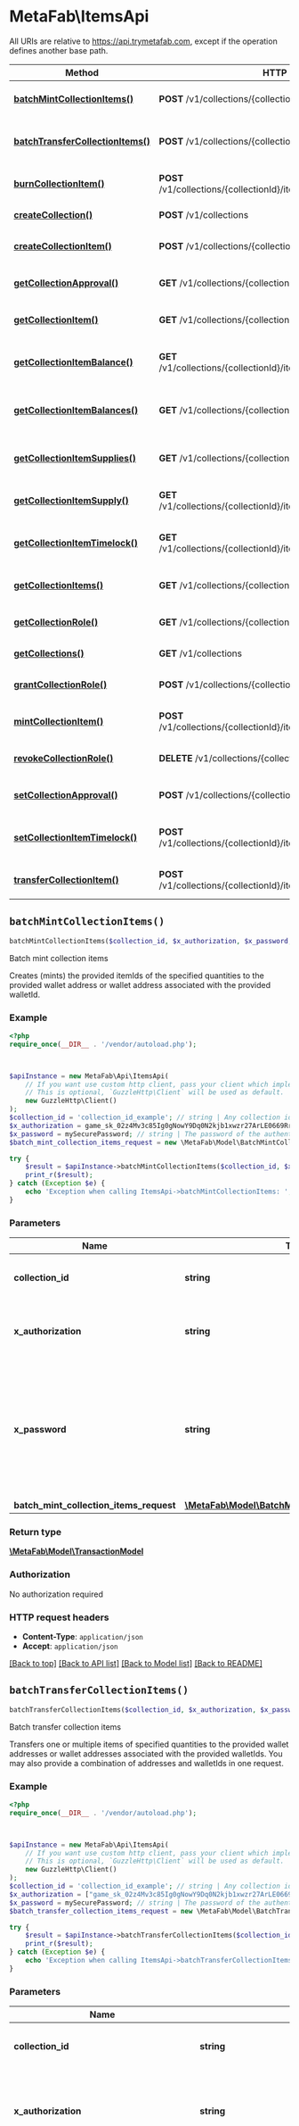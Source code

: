 # MetaFab\ItemsApi

All URIs are relative to https://api.trymetafab.com, except if the operation defines another base path.

| Method | HTTP request | Description |
| ------------- | ------------- | ------------- |
| [**batchMintCollectionItems()**](ItemsApi.md#batchMintCollectionItems) | **POST** /v1/collections/{collectionId}/batchMints | Batch mint collection items |
| [**batchTransferCollectionItems()**](ItemsApi.md#batchTransferCollectionItems) | **POST** /v1/collections/{collectionId}/batchTransfers | Batch transfer collection items |
| [**burnCollectionItem()**](ItemsApi.md#burnCollectionItem) | **POST** /v1/collections/{collectionId}/items/{collectionItemId}/burns | Burn collection item |
| [**createCollection()**](ItemsApi.md#createCollection) | **POST** /v1/collections | Create collection |
| [**createCollectionItem()**](ItemsApi.md#createCollectionItem) | **POST** /v1/collections/{collectionId}/items | Create collection item |
| [**getCollectionApproval()**](ItemsApi.md#getCollectionApproval) | **GET** /v1/collections/{collectionId}/approvals | Get collection approval |
| [**getCollectionItem()**](ItemsApi.md#getCollectionItem) | **GET** /v1/collections/{collectionId}/items/{collectionItemId} | Get collection item |
| [**getCollectionItemBalance()**](ItemsApi.md#getCollectionItemBalance) | **GET** /v1/collections/{collectionId}/items/{collectionItemId}/balances | Get collection item balance |
| [**getCollectionItemBalances()**](ItemsApi.md#getCollectionItemBalances) | **GET** /v1/collections/{collectionId}/balances | Get collection item balances |
| [**getCollectionItemSupplies()**](ItemsApi.md#getCollectionItemSupplies) | **GET** /v1/collections/{collectionId}/supplies | Get collection item supplies |
| [**getCollectionItemSupply()**](ItemsApi.md#getCollectionItemSupply) | **GET** /v1/collections/{collectionId}/items/{collectionItemId}/supplies | Get collection item supply |
| [**getCollectionItemTimelock()**](ItemsApi.md#getCollectionItemTimelock) | **GET** /v1/collections/{collectionId}/items/{collectionItemId}/timelocks | Get collection item timelock |
| [**getCollectionItems()**](ItemsApi.md#getCollectionItems) | **GET** /v1/collections/{collectionId}/items | Get collection items |
| [**getCollectionRole()**](ItemsApi.md#getCollectionRole) | **GET** /v1/collections/{collectionId}/roles | Get collection role |
| [**getCollections()**](ItemsApi.md#getCollections) | **GET** /v1/collections | Get collections |
| [**grantCollectionRole()**](ItemsApi.md#grantCollectionRole) | **POST** /v1/collections/{collectionId}/roles | Grant collection role |
| [**mintCollectionItem()**](ItemsApi.md#mintCollectionItem) | **POST** /v1/collections/{collectionId}/items/{collectionItemId}/mints | Mint collection item |
| [**revokeCollectionRole()**](ItemsApi.md#revokeCollectionRole) | **DELETE** /v1/collections/{collectionId}/roles | Revoke collection role |
| [**setCollectionApproval()**](ItemsApi.md#setCollectionApproval) | **POST** /v1/collections/{collectionId}/approvals | Set collection approval |
| [**setCollectionItemTimelock()**](ItemsApi.md#setCollectionItemTimelock) | **POST** /v1/collections/{collectionId}/items/{collectionItemId}/timelocks | Set collection item timelock |
| [**transferCollectionItem()**](ItemsApi.md#transferCollectionItem) | **POST** /v1/collections/{collectionId}/items/{collectionItemId}/transfers | Transfer collection item |


## `batchMintCollectionItems()`

```php
batchMintCollectionItems($collection_id, $x_authorization, $x_password, $batch_mint_collection_items_request): \MetaFab\Model\TransactionModel
```

Batch mint collection items

Creates (mints) the provided itemIds of the specified quantities to the provided wallet address or wallet address associated with the provided walletId.

### Example

```php
<?php
require_once(__DIR__ . '/vendor/autoload.php');



$apiInstance = new MetaFab\Api\ItemsApi(
    // If you want use custom http client, pass your client which implements `GuzzleHttp\ClientInterface`.
    // This is optional, `GuzzleHttp\Client` will be used as default.
    new GuzzleHttp\Client()
);
$collection_id = 'collection_id_example'; // string | Any collection id within the MetaFab ecosystem.
$x_authorization = game_sk_02z4Mv3c85Ig0gNowY9Dq0N2kjb1xwzr27ArLE0669RrRI6dLf822iPO26K1p1FP; // string | The `secretKey` of the authenticating game.
$x_password = mySecurePassword; // string | The password of the authenticating game. Required to decrypt and perform blockchain transactions with the game primary wallet.
$batch_mint_collection_items_request = new \MetaFab\Model\BatchMintCollectionItemsRequest(); // \MetaFab\Model\BatchMintCollectionItemsRequest

try {
    $result = $apiInstance->batchMintCollectionItems($collection_id, $x_authorization, $x_password, $batch_mint_collection_items_request);
    print_r($result);
} catch (Exception $e) {
    echo 'Exception when calling ItemsApi->batchMintCollectionItems: ', $e->getMessage(), PHP_EOL;
}
```

### Parameters

| Name | Type | Description  | Notes |
| ------------- | ------------- | ------------- | ------------- |
| **collection_id** | **string**| Any collection id within the MetaFab ecosystem. | |
| **x_authorization** | **string**| The &#x60;secretKey&#x60; of the authenticating game. | |
| **x_password** | **string**| The password of the authenticating game. Required to decrypt and perform blockchain transactions with the game primary wallet. | |
| **batch_mint_collection_items_request** | [**\MetaFab\Model\BatchMintCollectionItemsRequest**](../Model/BatchMintCollectionItemsRequest.md)|  | |

### Return type

[**\MetaFab\Model\TransactionModel**](../Model/TransactionModel.md)

### Authorization

No authorization required

### HTTP request headers

- **Content-Type**: `application/json`
- **Accept**: `application/json`

[[Back to top]](#) [[Back to API list]](../../README.md#endpoints)
[[Back to Model list]](../../README.md#models)
[[Back to README]](../../README.md)

## `batchTransferCollectionItems()`

```php
batchTransferCollectionItems($collection_id, $x_authorization, $x_password, $batch_transfer_collection_items_request): \MetaFab\Model\TransactionModel
```

Batch transfer collection items

Transfers one or multiple items of specified quantities to the provided wallet addresses or wallet addresses associated with the provided walletIds. You may also provide a combination of addresses and walletIds in one request.

### Example

```php
<?php
require_once(__DIR__ . '/vendor/autoload.php');



$apiInstance = new MetaFab\Api\ItemsApi(
    // If you want use custom http client, pass your client which implements `GuzzleHttp\ClientInterface`.
    // This is optional, `GuzzleHttp\Client` will be used as default.
    new GuzzleHttp\Client()
);
$collection_id = 'collection_id_example'; // string | Any collection id within the MetaFab ecosystem.
$x_authorization = ["game_sk_02z4Mv3c85Ig0gNowY9Dq0N2kjb1xwzr27ArLE0669RrRI6dLf822iPO26K1p1FP","player_at_02z4Mv3c85Ig0gNowY9Dq0N2kjb1xwzr27ArLE0669RrRI6dLf822iPO26K1p1FP"]; // string | The `secretKey` of a specific game or the `accessToken` of a specific player.
$x_password = mySecurePassword; // string | The password of the authenticating game or player. Required to decrypt and perform blockchain transactions with the game or player primary wallet.
$batch_transfer_collection_items_request = new \MetaFab\Model\BatchTransferCollectionItemsRequest(); // \MetaFab\Model\BatchTransferCollectionItemsRequest

try {
    $result = $apiInstance->batchTransferCollectionItems($collection_id, $x_authorization, $x_password, $batch_transfer_collection_items_request);
    print_r($result);
} catch (Exception $e) {
    echo 'Exception when calling ItemsApi->batchTransferCollectionItems: ', $e->getMessage(), PHP_EOL;
}
```

### Parameters

| Name | Type | Description  | Notes |
| ------------- | ------------- | ------------- | ------------- |
| **collection_id** | **string**| Any collection id within the MetaFab ecosystem. | |
| **x_authorization** | **string**| The &#x60;secretKey&#x60; of a specific game or the &#x60;accessToken&#x60; of a specific player. | |
| **x_password** | **string**| The password of the authenticating game or player. Required to decrypt and perform blockchain transactions with the game or player primary wallet. | |
| **batch_transfer_collection_items_request** | [**\MetaFab\Model\BatchTransferCollectionItemsRequest**](../Model/BatchTransferCollectionItemsRequest.md)|  | |

### Return type

[**\MetaFab\Model\TransactionModel**](../Model/TransactionModel.md)

### Authorization

No authorization required

### HTTP request headers

- **Content-Type**: `application/json`
- **Accept**: `application/json`

[[Back to top]](#) [[Back to API list]](../../README.md#endpoints)
[[Back to Model list]](../../README.md#models)
[[Back to README]](../../README.md)

## `burnCollectionItem()`

```php
burnCollectionItem($collection_id, $collection_item_id, $x_authorization, $x_password, $burn_collection_item_request): \MetaFab\Model\TransactionModel
```

Burn collection item

Removes (burns) the provided quantity of the collectionItemId from the authenticating game or players wallet. The quantity is permanently removed from the circulating supply of the item.

### Example

```php
<?php
require_once(__DIR__ . '/vendor/autoload.php');



$apiInstance = new MetaFab\Api\ItemsApi(
    // If you want use custom http client, pass your client which implements `GuzzleHttp\ClientInterface`.
    // This is optional, `GuzzleHttp\Client` will be used as default.
    new GuzzleHttp\Client()
);
$collection_id = 'collection_id_example'; // string | Any collection id within the MetaFab ecosystem.
$collection_item_id = 3.4; // float | Any item id for the collection. Zero, or a positive integer.
$x_authorization = ["game_sk_02z4Mv3c85Ig0gNowY9Dq0N2kjb1xwzr27ArLE0669RrRI6dLf822iPO26K1p1FP","player_at_02z4Mv3c85Ig0gNowY9Dq0N2kjb1xwzr27ArLE0669RrRI6dLf822iPO26K1p1FP"]; // string | The `secretKey` of a specific game or the `accessToken` of a specific player.
$x_password = mySecurePassword; // string | The password of the authenticating game or player. Required to decrypt and perform blockchain transactions with the game or player primary wallet.
$burn_collection_item_request = new \MetaFab\Model\BurnCollectionItemRequest(); // \MetaFab\Model\BurnCollectionItemRequest

try {
    $result = $apiInstance->burnCollectionItem($collection_id, $collection_item_id, $x_authorization, $x_password, $burn_collection_item_request);
    print_r($result);
} catch (Exception $e) {
    echo 'Exception when calling ItemsApi->burnCollectionItem: ', $e->getMessage(), PHP_EOL;
}
```

### Parameters

| Name | Type | Description  | Notes |
| ------------- | ------------- | ------------- | ------------- |
| **collection_id** | **string**| Any collection id within the MetaFab ecosystem. | |
| **collection_item_id** | **float**| Any item id for the collection. Zero, or a positive integer. | |
| **x_authorization** | **string**| The &#x60;secretKey&#x60; of a specific game or the &#x60;accessToken&#x60; of a specific player. | |
| **x_password** | **string**| The password of the authenticating game or player. Required to decrypt and perform blockchain transactions with the game or player primary wallet. | |
| **burn_collection_item_request** | [**\MetaFab\Model\BurnCollectionItemRequest**](../Model/BurnCollectionItemRequest.md)|  | |

### Return type

[**\MetaFab\Model\TransactionModel**](../Model/TransactionModel.md)

### Authorization

No authorization required

### HTTP request headers

- **Content-Type**: `application/json`
- **Accept**: `application/json`

[[Back to top]](#) [[Back to API list]](../../README.md#endpoints)
[[Back to Model list]](../../README.md#models)
[[Back to README]](../../README.md)

## `createCollection()`

```php
createCollection($x_authorization, $x_password, $create_collection_request): \MetaFab\Model\CreateCollection200Response
```

Create collection

Creates a new game item collection and deploys an extended functionality ERC1155 contract on behalf of the authenticating game's primary wallet. The deployed ERC1155 contract is preconfigured to fully support creating unique item types, item transfer timelocks, custom metadata per item, gasless transactions from player managed wallets, and much more.

### Example

```php
<?php
require_once(__DIR__ . '/vendor/autoload.php');



$apiInstance = new MetaFab\Api\ItemsApi(
    // If you want use custom http client, pass your client which implements `GuzzleHttp\ClientInterface`.
    // This is optional, `GuzzleHttp\Client` will be used as default.
    new GuzzleHttp\Client()
);
$x_authorization = game_sk_02z4Mv3c85Ig0gNowY9Dq0N2kjb1xwzr27ArLE0669RrRI6dLf822iPO26K1p1FP; // string | The `secretKey` of the authenticating game.
$x_password = mySecurePassword; // string | The password of the authenticating game. Required to decrypt and perform blockchain transactions with the game primary wallet.
$create_collection_request = new \MetaFab\Model\CreateCollectionRequest(); // \MetaFab\Model\CreateCollectionRequest

try {
    $result = $apiInstance->createCollection($x_authorization, $x_password, $create_collection_request);
    print_r($result);
} catch (Exception $e) {
    echo 'Exception when calling ItemsApi->createCollection: ', $e->getMessage(), PHP_EOL;
}
```

### Parameters

| Name | Type | Description  | Notes |
| ------------- | ------------- | ------------- | ------------- |
| **x_authorization** | **string**| The &#x60;secretKey&#x60; of the authenticating game. | |
| **x_password** | **string**| The password of the authenticating game. Required to decrypt and perform blockchain transactions with the game primary wallet. | |
| **create_collection_request** | [**\MetaFab\Model\CreateCollectionRequest**](../Model/CreateCollectionRequest.md)|  | |

### Return type

[**\MetaFab\Model\CreateCollection200Response**](../Model/CreateCollection200Response.md)

### Authorization

No authorization required

### HTTP request headers

- **Content-Type**: `application/json`
- **Accept**: `application/json`

[[Back to top]](#) [[Back to API list]](../../README.md#endpoints)
[[Back to Model list]](../../README.md#models)
[[Back to README]](../../README.md)

## `createCollectionItem()`

```php
createCollectionItem($collection_id, $x_authorization, $x_password, $create_collection_item_request): \MetaFab\Model\TransactionModel
```

Create collection item

Creates a new item type. Item type creation associates all of the relevant item data to a specific itemId. Such as item name, image, description, attributes, any arbitrary data such as 2D or 3D model resolver URLs, and more. It is recommended, but not required, that you create a new item type through this endpoint before minting any quantity of the related itemId.  Any itemId provided will have its existing item type overriden if it already exists.  Item type data is uploaded to, and resolved through IPFS for decentralized persistence.

### Example

```php
<?php
require_once(__DIR__ . '/vendor/autoload.php');



$apiInstance = new MetaFab\Api\ItemsApi(
    // If you want use custom http client, pass your client which implements `GuzzleHttp\ClientInterface`.
    // This is optional, `GuzzleHttp\Client` will be used as default.
    new GuzzleHttp\Client()
);
$collection_id = 'collection_id_example'; // string | Any collection id within the MetaFab ecosystem.
$x_authorization = game_sk_02z4Mv3c85Ig0gNowY9Dq0N2kjb1xwzr27ArLE0669RrRI6dLf822iPO26K1p1FP; // string | The `secretKey` of the authenticating game.
$x_password = mySecurePassword; // string | The password of the authenticating game. Required to decrypt and perform blockchain transactions with the game primary wallet.
$create_collection_item_request = new \MetaFab\Model\CreateCollectionItemRequest(); // \MetaFab\Model\CreateCollectionItemRequest

try {
    $result = $apiInstance->createCollectionItem($collection_id, $x_authorization, $x_password, $create_collection_item_request);
    print_r($result);
} catch (Exception $e) {
    echo 'Exception when calling ItemsApi->createCollectionItem: ', $e->getMessage(), PHP_EOL;
}
```

### Parameters

| Name | Type | Description  | Notes |
| ------------- | ------------- | ------------- | ------------- |
| **collection_id** | **string**| Any collection id within the MetaFab ecosystem. | |
| **x_authorization** | **string**| The &#x60;secretKey&#x60; of the authenticating game. | |
| **x_password** | **string**| The password of the authenticating game. Required to decrypt and perform blockchain transactions with the game primary wallet. | |
| **create_collection_item_request** | [**\MetaFab\Model\CreateCollectionItemRequest**](../Model/CreateCollectionItemRequest.md)|  | |

### Return type

[**\MetaFab\Model\TransactionModel**](../Model/TransactionModel.md)

### Authorization

No authorization required

### HTTP request headers

- **Content-Type**: `application/json`
- **Accept**: `application/json`

[[Back to top]](#) [[Back to API list]](../../README.md#endpoints)
[[Back to Model list]](../../README.md#models)
[[Back to README]](../../README.md)

## `getCollectionApproval()`

```php
getCollectionApproval($collection_id, $operator_address, $address, $wallet_id): bool
```

Get collection approval

Returns a boolean (true/false) representing if the provided operatorAddress has approval to transfer and burn items from the current collection owned by the address or address associated with the provided walletId.

### Example

```php
<?php
require_once(__DIR__ . '/vendor/autoload.php');



$apiInstance = new MetaFab\Api\ItemsApi(
    // If you want use custom http client, pass your client which implements `GuzzleHttp\ClientInterface`.
    // This is optional, `GuzzleHttp\Client` will be used as default.
    new GuzzleHttp\Client()
);
$collection_id = 'collection_id_example'; // string | Any collection id within the MetaFab ecosystem.
$operator_address = 0x39cb70F972E0EE920088AeF97Dbe5c6251a9c25D; // string | A valid EVM based address. For example, `0x39cb70F972E0EE920088AeF97Dbe5c6251a9c25D`.
$address = 0x39cb70F972E0EE920088AeF97Dbe5c6251a9c25D; // string | A valid EVM based address. For example, `0x39cb70F972E0EE920088AeF97Dbe5c6251a9c25D`.
$wallet_id = 'wallet_id_example'; // string | Any wallet id within the MetaFab ecosystem.

try {
    $result = $apiInstance->getCollectionApproval($collection_id, $operator_address, $address, $wallet_id);
    print_r($result);
} catch (Exception $e) {
    echo 'Exception when calling ItemsApi->getCollectionApproval: ', $e->getMessage(), PHP_EOL;
}
```

### Parameters

| Name | Type | Description  | Notes |
| ------------- | ------------- | ------------- | ------------- |
| **collection_id** | **string**| Any collection id within the MetaFab ecosystem. | |
| **operator_address** | **string**| A valid EVM based address. For example, &#x60;0x39cb70F972E0EE920088AeF97Dbe5c6251a9c25D&#x60;. | |
| **address** | **string**| A valid EVM based address. For example, &#x60;0x39cb70F972E0EE920088AeF97Dbe5c6251a9c25D&#x60;. | [optional] |
| **wallet_id** | **string**| Any wallet id within the MetaFab ecosystem. | [optional] |

### Return type

**bool**

### Authorization

No authorization required

### HTTP request headers

- **Content-Type**: Not defined
- **Accept**: `application/json`

[[Back to top]](#) [[Back to API list]](../../README.md#endpoints)
[[Back to Model list]](../../README.md#models)
[[Back to README]](../../README.md)

## `getCollectionItem()`

```php
getCollectionItem($collection_id, $collection_item_id): object
```

Get collection item

Returns a metadata object for the provided collectionItemId.

### Example

```php
<?php
require_once(__DIR__ . '/vendor/autoload.php');



$apiInstance = new MetaFab\Api\ItemsApi(
    // If you want use custom http client, pass your client which implements `GuzzleHttp\ClientInterface`.
    // This is optional, `GuzzleHttp\Client` will be used as default.
    new GuzzleHttp\Client()
);
$collection_id = 'collection_id_example'; // string | Any collection id within the MetaFab ecosystem.
$collection_item_id = 3.4; // float | Any item id for the collection. Zero, or a positive integer.

try {
    $result = $apiInstance->getCollectionItem($collection_id, $collection_item_id);
    print_r($result);
} catch (Exception $e) {
    echo 'Exception when calling ItemsApi->getCollectionItem: ', $e->getMessage(), PHP_EOL;
}
```

### Parameters

| Name | Type | Description  | Notes |
| ------------- | ------------- | ------------- | ------------- |
| **collection_id** | **string**| Any collection id within the MetaFab ecosystem. | |
| **collection_item_id** | **float**| Any item id for the collection. Zero, or a positive integer. | |

### Return type

**object**

### Authorization

No authorization required

### HTTP request headers

- **Content-Type**: Not defined
- **Accept**: `application/json`

[[Back to top]](#) [[Back to API list]](../../README.md#endpoints)
[[Back to Model list]](../../README.md#models)
[[Back to README]](../../README.md)

## `getCollectionItemBalance()`

```php
getCollectionItemBalance($collection_id, $collection_item_id, $address, $wallet_id): float
```

Get collection item balance

Returns the current collection item balance of the provided collectionItemId for the provided wallet address or the wallet address associated with the provided walletId.

### Example

```php
<?php
require_once(__DIR__ . '/vendor/autoload.php');



$apiInstance = new MetaFab\Api\ItemsApi(
    // If you want use custom http client, pass your client which implements `GuzzleHttp\ClientInterface`.
    // This is optional, `GuzzleHttp\Client` will be used as default.
    new GuzzleHttp\Client()
);
$collection_id = 'collection_id_example'; // string | Any collection id within the MetaFab ecosystem.
$collection_item_id = 3.4; // float | Any item id for the collection. Zero, or a positive integer.
$address = 0x39cb70F972E0EE920088AeF97Dbe5c6251a9c25D; // string | A valid EVM based address. For example, `0x39cb70F972E0EE920088AeF97Dbe5c6251a9c25D`.
$wallet_id = 'wallet_id_example'; // string | Any wallet id within the MetaFab ecosystem.

try {
    $result = $apiInstance->getCollectionItemBalance($collection_id, $collection_item_id, $address, $wallet_id);
    print_r($result);
} catch (Exception $e) {
    echo 'Exception when calling ItemsApi->getCollectionItemBalance: ', $e->getMessage(), PHP_EOL;
}
```

### Parameters

| Name | Type | Description  | Notes |
| ------------- | ------------- | ------------- | ------------- |
| **collection_id** | **string**| Any collection id within the MetaFab ecosystem. | |
| **collection_item_id** | **float**| Any item id for the collection. Zero, or a positive integer. | |
| **address** | **string**| A valid EVM based address. For example, &#x60;0x39cb70F972E0EE920088AeF97Dbe5c6251a9c25D&#x60;. | [optional] |
| **wallet_id** | **string**| Any wallet id within the MetaFab ecosystem. | [optional] |

### Return type

**float**

### Authorization

No authorization required

### HTTP request headers

- **Content-Type**: Not defined
- **Accept**: `application/json`

[[Back to top]](#) [[Back to API list]](../../README.md#endpoints)
[[Back to Model list]](../../README.md#models)
[[Back to README]](../../README.md)

## `getCollectionItemBalances()`

```php
getCollectionItemBalances($collection_id, $address, $wallet_id): array<string,float>
```

Get collection item balances

Returns the current collection item balances of all collection items for the provided wallet address or the wallet address associated with the provided walletId.

### Example

```php
<?php
require_once(__DIR__ . '/vendor/autoload.php');



$apiInstance = new MetaFab\Api\ItemsApi(
    // If you want use custom http client, pass your client which implements `GuzzleHttp\ClientInterface`.
    // This is optional, `GuzzleHttp\Client` will be used as default.
    new GuzzleHttp\Client()
);
$collection_id = 'collection_id_example'; // string | Any collection id within the MetaFab ecosystem.
$address = 0x39cb70F972E0EE920088AeF97Dbe5c6251a9c25D; // string | A valid EVM based address. For example, `0x39cb70F972E0EE920088AeF97Dbe5c6251a9c25D`.
$wallet_id = 'wallet_id_example'; // string | Any wallet id within the MetaFab ecosystem.

try {
    $result = $apiInstance->getCollectionItemBalances($collection_id, $address, $wallet_id);
    print_r($result);
} catch (Exception $e) {
    echo 'Exception when calling ItemsApi->getCollectionItemBalances: ', $e->getMessage(), PHP_EOL;
}
```

### Parameters

| Name | Type | Description  | Notes |
| ------------- | ------------- | ------------- | ------------- |
| **collection_id** | **string**| Any collection id within the MetaFab ecosystem. | |
| **address** | **string**| A valid EVM based address. For example, &#x60;0x39cb70F972E0EE920088AeF97Dbe5c6251a9c25D&#x60;. | [optional] |
| **wallet_id** | **string**| Any wallet id within the MetaFab ecosystem. | [optional] |

### Return type

**array<string,float>**

### Authorization

No authorization required

### HTTP request headers

- **Content-Type**: Not defined
- **Accept**: `application/json`

[[Back to top]](#) [[Back to API list]](../../README.md#endpoints)
[[Back to Model list]](../../README.md#models)
[[Back to README]](../../README.md)

## `getCollectionItemSupplies()`

```php
getCollectionItemSupplies($collection_id): array<string,float>
```

Get collection item supplies

Returns the currency circulating supply of all collection items.

### Example

```php
<?php
require_once(__DIR__ . '/vendor/autoload.php');



$apiInstance = new MetaFab\Api\ItemsApi(
    // If you want use custom http client, pass your client which implements `GuzzleHttp\ClientInterface`.
    // This is optional, `GuzzleHttp\Client` will be used as default.
    new GuzzleHttp\Client()
);
$collection_id = 'collection_id_example'; // string | Any collection id within the MetaFab ecosystem.

try {
    $result = $apiInstance->getCollectionItemSupplies($collection_id);
    print_r($result);
} catch (Exception $e) {
    echo 'Exception when calling ItemsApi->getCollectionItemSupplies: ', $e->getMessage(), PHP_EOL;
}
```

### Parameters

| Name | Type | Description  | Notes |
| ------------- | ------------- | ------------- | ------------- |
| **collection_id** | **string**| Any collection id within the MetaFab ecosystem. | |

### Return type

**array<string,float>**

### Authorization

No authorization required

### HTTP request headers

- **Content-Type**: Not defined
- **Accept**: `application/json`

[[Back to top]](#) [[Back to API list]](../../README.md#endpoints)
[[Back to Model list]](../../README.md#models)
[[Back to README]](../../README.md)

## `getCollectionItemSupply()`

```php
getCollectionItemSupply($collection_id, $collection_item_id, $address, $wallet_id): float
```

Get collection item supply

Returns the current circulating supply of the provided collectionItemId.

### Example

```php
<?php
require_once(__DIR__ . '/vendor/autoload.php');



$apiInstance = new MetaFab\Api\ItemsApi(
    // If you want use custom http client, pass your client which implements `GuzzleHttp\ClientInterface`.
    // This is optional, `GuzzleHttp\Client` will be used as default.
    new GuzzleHttp\Client()
);
$collection_id = 'collection_id_example'; // string | Any collection id within the MetaFab ecosystem.
$collection_item_id = 3.4; // float | Any item id for the collection. Zero, or a positive integer.
$address = 0x39cb70F972E0EE920088AeF97Dbe5c6251a9c25D; // string | A valid EVM based address. For example, `0x39cb70F972E0EE920088AeF97Dbe5c6251a9c25D`.
$wallet_id = 'wallet_id_example'; // string | Any wallet id within the MetaFab ecosystem.

try {
    $result = $apiInstance->getCollectionItemSupply($collection_id, $collection_item_id, $address, $wallet_id);
    print_r($result);
} catch (Exception $e) {
    echo 'Exception when calling ItemsApi->getCollectionItemSupply: ', $e->getMessage(), PHP_EOL;
}
```

### Parameters

| Name | Type | Description  | Notes |
| ------------- | ------------- | ------------- | ------------- |
| **collection_id** | **string**| Any collection id within the MetaFab ecosystem. | |
| **collection_item_id** | **float**| Any item id for the collection. Zero, or a positive integer. | |
| **address** | **string**| A valid EVM based address. For example, &#x60;0x39cb70F972E0EE920088AeF97Dbe5c6251a9c25D&#x60;. | [optional] |
| **wallet_id** | **string**| Any wallet id within the MetaFab ecosystem. | [optional] |

### Return type

**float**

### Authorization

No authorization required

### HTTP request headers

- **Content-Type**: Not defined
- **Accept**: `application/json`

[[Back to top]](#) [[Back to API list]](../../README.md#endpoints)
[[Back to Model list]](../../README.md#models)
[[Back to README]](../../README.md)

## `getCollectionItemTimelock()`

```php
getCollectionItemTimelock($collection_id, $collection_item_id): float
```

Get collection item timelock

Returns a timestamp (in seconds) for when the provided collectionItemId's transfer timelock expires. A value of 0 means the provided collectionItemId does not have a timelock set. Timelocks prevent items of a specific collectionItemId from being transferred until the set timelock timestamp has been surpassed.

### Example

```php
<?php
require_once(__DIR__ . '/vendor/autoload.php');



$apiInstance = new MetaFab\Api\ItemsApi(
    // If you want use custom http client, pass your client which implements `GuzzleHttp\ClientInterface`.
    // This is optional, `GuzzleHttp\Client` will be used as default.
    new GuzzleHttp\Client()
);
$collection_id = 'collection_id_example'; // string | Any collection id within the MetaFab ecosystem.
$collection_item_id = 3.4; // float | Any item id for the collection. Zero, or a positive integer.

try {
    $result = $apiInstance->getCollectionItemTimelock($collection_id, $collection_item_id);
    print_r($result);
} catch (Exception $e) {
    echo 'Exception when calling ItemsApi->getCollectionItemTimelock: ', $e->getMessage(), PHP_EOL;
}
```

### Parameters

| Name | Type | Description  | Notes |
| ------------- | ------------- | ------------- | ------------- |
| **collection_id** | **string**| Any collection id within the MetaFab ecosystem. | |
| **collection_item_id** | **float**| Any item id for the collection. Zero, or a positive integer. | |

### Return type

**float**

### Authorization

No authorization required

### HTTP request headers

- **Content-Type**: Not defined
- **Accept**: `application/json`

[[Back to top]](#) [[Back to API list]](../../README.md#endpoints)
[[Back to Model list]](../../README.md#models)
[[Back to README]](../../README.md)

## `getCollectionItems()`

```php
getCollectionItems($collection_id): object[]
```

Get collection items

Returns all collection items as an array of metadata objects.  Please note that ONLY items that have had at least 1 quantity minted will be returned. If you've created an item that has not been minted yet, it will not be returned in the array response.

### Example

```php
<?php
require_once(__DIR__ . '/vendor/autoload.php');



$apiInstance = new MetaFab\Api\ItemsApi(
    // If you want use custom http client, pass your client which implements `GuzzleHttp\ClientInterface`.
    // This is optional, `GuzzleHttp\Client` will be used as default.
    new GuzzleHttp\Client()
);
$collection_id = 'collection_id_example'; // string | Any collection id within the MetaFab ecosystem.

try {
    $result = $apiInstance->getCollectionItems($collection_id);
    print_r($result);
} catch (Exception $e) {
    echo 'Exception when calling ItemsApi->getCollectionItems: ', $e->getMessage(), PHP_EOL;
}
```

### Parameters

| Name | Type | Description  | Notes |
| ------------- | ------------- | ------------- | ------------- |
| **collection_id** | **string**| Any collection id within the MetaFab ecosystem. | |

### Return type

**object[]**

### Authorization

No authorization required

### HTTP request headers

- **Content-Type**: Not defined
- **Accept**: `application/json`

[[Back to top]](#) [[Back to API list]](../../README.md#endpoints)
[[Back to Model list]](../../README.md#models)
[[Back to README]](../../README.md)

## `getCollectionRole()`

```php
getCollectionRole($collection_id, $role, $address, $wallet_id): bool
```

Get collection role

Returns a boolean (true/false) representing if the provided role for this collection has been granted to the provided address or address associated with the provided walletId.

### Example

```php
<?php
require_once(__DIR__ . '/vendor/autoload.php');



$apiInstance = new MetaFab\Api\ItemsApi(
    // If you want use custom http client, pass your client which implements `GuzzleHttp\ClientInterface`.
    // This is optional, `GuzzleHttp\Client` will be used as default.
    new GuzzleHttp\Client()
);
$collection_id = 'collection_id_example'; // string | Any collection id within the MetaFab ecosystem.
$role = minter; // string | A valid MetaFab role or bytes string representing a role, such as `0xc9eb32e43bf5ecbceacf00b32281dfc5d6d700a0db676ea26ccf938a385ac3b7`
$address = 0x39cb70F972E0EE920088AeF97Dbe5c6251a9c25D; // string | A valid EVM based address. For example, `0x39cb70F972E0EE920088AeF97Dbe5c6251a9c25D`.
$wallet_id = 'wallet_id_example'; // string | Any wallet id within the MetaFab ecosystem.

try {
    $result = $apiInstance->getCollectionRole($collection_id, $role, $address, $wallet_id);
    print_r($result);
} catch (Exception $e) {
    echo 'Exception when calling ItemsApi->getCollectionRole: ', $e->getMessage(), PHP_EOL;
}
```

### Parameters

| Name | Type | Description  | Notes |
| ------------- | ------------- | ------------- | ------------- |
| **collection_id** | **string**| Any collection id within the MetaFab ecosystem. | |
| **role** | **string**| A valid MetaFab role or bytes string representing a role, such as &#x60;0xc9eb32e43bf5ecbceacf00b32281dfc5d6d700a0db676ea26ccf938a385ac3b7&#x60; | |
| **address** | **string**| A valid EVM based address. For example, &#x60;0x39cb70F972E0EE920088AeF97Dbe5c6251a9c25D&#x60;. | [optional] |
| **wallet_id** | **string**| Any wallet id within the MetaFab ecosystem. | [optional] |

### Return type

**bool**

### Authorization

No authorization required

### HTTP request headers

- **Content-Type**: Not defined
- **Accept**: `application/json`

[[Back to top]](#) [[Back to API list]](../../README.md#endpoints)
[[Back to Model list]](../../README.md#models)
[[Back to README]](../../README.md)

## `getCollections()`

```php
getCollections($x_game_key): \MetaFab\Model\GetCollections200ResponseInner[]
```

Get collections

Returns an array of active item collections for the game associated with the provided `X-Game-Key`.

### Example

```php
<?php
require_once(__DIR__ . '/vendor/autoload.php');



$apiInstance = new MetaFab\Api\ItemsApi(
    // If you want use custom http client, pass your client which implements `GuzzleHttp\ClientInterface`.
    // This is optional, `GuzzleHttp\Client` will be used as default.
    new GuzzleHttp\Client()
);
$x_game_key = game_pk_4SOqpDi8pQdnQgfCOBW29qR8YmwOhxVPz5iHoMgUEJLDdPXgwLuHqZf8ewo2GajZ; // string | The `publishedKey` of a specific game. This can be shared or included in game clients, websites, etc.

try {
    $result = $apiInstance->getCollections($x_game_key);
    print_r($result);
} catch (Exception $e) {
    echo 'Exception when calling ItemsApi->getCollections: ', $e->getMessage(), PHP_EOL;
}
```

### Parameters

| Name | Type | Description  | Notes |
| ------------- | ------------- | ------------- | ------------- |
| **x_game_key** | **string**| The &#x60;publishedKey&#x60; of a specific game. This can be shared or included in game clients, websites, etc. | |

### Return type

[**\MetaFab\Model\GetCollections200ResponseInner[]**](../Model/GetCollections200ResponseInner.md)

### Authorization

No authorization required

### HTTP request headers

- **Content-Type**: Not defined
- **Accept**: `application/json`

[[Back to top]](#) [[Back to API list]](../../README.md#endpoints)
[[Back to Model list]](../../README.md#models)
[[Back to README]](../../README.md)

## `grantCollectionRole()`

```php
grantCollectionRole($collection_id, $x_authorization, $x_password, $grant_collection_role_request): \MetaFab\Model\TransactionModel
```

Grant collection role

Grants the provided role for the collection to the provided address or address associated with the provided walletId. Granted roles give different types of authority on behalf of the collection for specific players, addresses, or contracts to perform different types of permissioned collection operations.

### Example

```php
<?php
require_once(__DIR__ . '/vendor/autoload.php');



$apiInstance = new MetaFab\Api\ItemsApi(
    // If you want use custom http client, pass your client which implements `GuzzleHttp\ClientInterface`.
    // This is optional, `GuzzleHttp\Client` will be used as default.
    new GuzzleHttp\Client()
);
$collection_id = 'collection_id_example'; // string | Any collection id within the MetaFab ecosystem.
$x_authorization = ["game_sk_02z4Mv3c85Ig0gNowY9Dq0N2kjb1xwzr27ArLE0669RrRI6dLf822iPO26K1p1FP","player_at_02z4Mv3c85Ig0gNowY9Dq0N2kjb1xwzr27ArLE0669RrRI6dLf822iPO26K1p1FP"]; // string | The `secretKey` of a specific game or the `accessToken` of a specific player.
$x_password = mySecurePassword; // string | The password of the authenticating game or player. Required to decrypt and perform blockchain transactions with the game or player primary wallet.
$grant_collection_role_request = new \MetaFab\Model\GrantCollectionRoleRequest(); // \MetaFab\Model\GrantCollectionRoleRequest

try {
    $result = $apiInstance->grantCollectionRole($collection_id, $x_authorization, $x_password, $grant_collection_role_request);
    print_r($result);
} catch (Exception $e) {
    echo 'Exception when calling ItemsApi->grantCollectionRole: ', $e->getMessage(), PHP_EOL;
}
```

### Parameters

| Name | Type | Description  | Notes |
| ------------- | ------------- | ------------- | ------------- |
| **collection_id** | **string**| Any collection id within the MetaFab ecosystem. | |
| **x_authorization** | **string**| The &#x60;secretKey&#x60; of a specific game or the &#x60;accessToken&#x60; of a specific player. | |
| **x_password** | **string**| The password of the authenticating game or player. Required to decrypt and perform blockchain transactions with the game or player primary wallet. | |
| **grant_collection_role_request** | [**\MetaFab\Model\GrantCollectionRoleRequest**](../Model/GrantCollectionRoleRequest.md)|  | |

### Return type

[**\MetaFab\Model\TransactionModel**](../Model/TransactionModel.md)

### Authorization

No authorization required

### HTTP request headers

- **Content-Type**: `application/json`
- **Accept**: `application/json`

[[Back to top]](#) [[Back to API list]](../../README.md#endpoints)
[[Back to Model list]](../../README.md#models)
[[Back to README]](../../README.md)

## `mintCollectionItem()`

```php
mintCollectionItem($collection_id, $collection_item_id, $x_authorization, $x_password, $mint_collection_item_request): \MetaFab\Model\TransactionModel
```

Mint collection item

Creates (mints) the specified quantity of the provided collectionItemId to the provided wallet address or wallet address associated with the provided walletId.

### Example

```php
<?php
require_once(__DIR__ . '/vendor/autoload.php');



$apiInstance = new MetaFab\Api\ItemsApi(
    // If you want use custom http client, pass your client which implements `GuzzleHttp\ClientInterface`.
    // This is optional, `GuzzleHttp\Client` will be used as default.
    new GuzzleHttp\Client()
);
$collection_id = 'collection_id_example'; // string | Any collection id within the MetaFab ecosystem.
$collection_item_id = 3.4; // float | Any item id for the collection. Zero, or a positive integer.
$x_authorization = game_sk_02z4Mv3c85Ig0gNowY9Dq0N2kjb1xwzr27ArLE0669RrRI6dLf822iPO26K1p1FP; // string | The `secretKey` of the authenticating game.
$x_password = mySecurePassword; // string | The password of the authenticating game. Required to decrypt and perform blockchain transactions with the game primary wallet.
$mint_collection_item_request = new \MetaFab\Model\MintCollectionItemRequest(); // \MetaFab\Model\MintCollectionItemRequest

try {
    $result = $apiInstance->mintCollectionItem($collection_id, $collection_item_id, $x_authorization, $x_password, $mint_collection_item_request);
    print_r($result);
} catch (Exception $e) {
    echo 'Exception when calling ItemsApi->mintCollectionItem: ', $e->getMessage(), PHP_EOL;
}
```

### Parameters

| Name | Type | Description  | Notes |
| ------------- | ------------- | ------------- | ------------- |
| **collection_id** | **string**| Any collection id within the MetaFab ecosystem. | |
| **collection_item_id** | **float**| Any item id for the collection. Zero, or a positive integer. | |
| **x_authorization** | **string**| The &#x60;secretKey&#x60; of the authenticating game. | |
| **x_password** | **string**| The password of the authenticating game. Required to decrypt and perform blockchain transactions with the game primary wallet. | |
| **mint_collection_item_request** | [**\MetaFab\Model\MintCollectionItemRequest**](../Model/MintCollectionItemRequest.md)|  | |

### Return type

[**\MetaFab\Model\TransactionModel**](../Model/TransactionModel.md)

### Authorization

No authorization required

### HTTP request headers

- **Content-Type**: `application/json`
- **Accept**: `application/json`

[[Back to top]](#) [[Back to API list]](../../README.md#endpoints)
[[Back to Model list]](../../README.md#models)
[[Back to README]](../../README.md)

## `revokeCollectionRole()`

```php
revokeCollectionRole($collection_id, $x_authorization, $x_password, $revoke_collection_role_request): \MetaFab\Model\TransactionModel
```

Revoke collection role

Revokes the provided role for the collection to the provided address or address associated with the provided walletId.

### Example

```php
<?php
require_once(__DIR__ . '/vendor/autoload.php');



$apiInstance = new MetaFab\Api\ItemsApi(
    // If you want use custom http client, pass your client which implements `GuzzleHttp\ClientInterface`.
    // This is optional, `GuzzleHttp\Client` will be used as default.
    new GuzzleHttp\Client()
);
$collection_id = 'collection_id_example'; // string | Any collection id within the MetaFab ecosystem.
$x_authorization = ["game_sk_02z4Mv3c85Ig0gNowY9Dq0N2kjb1xwzr27ArLE0669RrRI6dLf822iPO26K1p1FP","player_at_02z4Mv3c85Ig0gNowY9Dq0N2kjb1xwzr27ArLE0669RrRI6dLf822iPO26K1p1FP"]; // string | The `secretKey` of a specific game or the `accessToken` of a specific player.
$x_password = mySecurePassword; // string | The password of the authenticating game or player. Required to decrypt and perform blockchain transactions with the game or player primary wallet.
$revoke_collection_role_request = new \MetaFab\Model\RevokeCollectionRoleRequest(); // \MetaFab\Model\RevokeCollectionRoleRequest

try {
    $result = $apiInstance->revokeCollectionRole($collection_id, $x_authorization, $x_password, $revoke_collection_role_request);
    print_r($result);
} catch (Exception $e) {
    echo 'Exception when calling ItemsApi->revokeCollectionRole: ', $e->getMessage(), PHP_EOL;
}
```

### Parameters

| Name | Type | Description  | Notes |
| ------------- | ------------- | ------------- | ------------- |
| **collection_id** | **string**| Any collection id within the MetaFab ecosystem. | |
| **x_authorization** | **string**| The &#x60;secretKey&#x60; of a specific game or the &#x60;accessToken&#x60; of a specific player. | |
| **x_password** | **string**| The password of the authenticating game or player. Required to decrypt and perform blockchain transactions with the game or player primary wallet. | |
| **revoke_collection_role_request** | [**\MetaFab\Model\RevokeCollectionRoleRequest**](../Model/RevokeCollectionRoleRequest.md)|  | |

### Return type

[**\MetaFab\Model\TransactionModel**](../Model/TransactionModel.md)

### Authorization

No authorization required

### HTTP request headers

- **Content-Type**: `application/json`
- **Accept**: `application/json`

[[Back to top]](#) [[Back to API list]](../../README.md#endpoints)
[[Back to Model list]](../../README.md#models)
[[Back to README]](../../README.md)

## `setCollectionApproval()`

```php
setCollectionApproval($collection_id, $x_authorization, $x_password, $set_collection_approval_request): \MetaFab\Model\TransactionModel
```

Set collection approval

Sets approval for the provided address or wallet address associated with the provided walletId to operate on behalf of the authenticating game or player's owned items for this collection. Setting an approved value of `true` allows the provided address or address associated with the provided walletId to transfer and burn items from this collection on behalf of the authenticated game or player's wallet address.

### Example

```php
<?php
require_once(__DIR__ . '/vendor/autoload.php');



$apiInstance = new MetaFab\Api\ItemsApi(
    // If you want use custom http client, pass your client which implements `GuzzleHttp\ClientInterface`.
    // This is optional, `GuzzleHttp\Client` will be used as default.
    new GuzzleHttp\Client()
);
$collection_id = 'collection_id_example'; // string | Any collection id within the MetaFab ecosystem.
$x_authorization = ["game_sk_02z4Mv3c85Ig0gNowY9Dq0N2kjb1xwzr27ArLE0669RrRI6dLf822iPO26K1p1FP","player_at_02z4Mv3c85Ig0gNowY9Dq0N2kjb1xwzr27ArLE0669RrRI6dLf822iPO26K1p1FP"]; // string | The `secretKey` of a specific game or the `accessToken` of a specific player.
$x_password = mySecurePassword; // string | The password of the authenticating game or player. Required to decrypt and perform blockchain transactions with the game or player primary wallet.
$set_collection_approval_request = new \MetaFab\Model\SetCollectionApprovalRequest(); // \MetaFab\Model\SetCollectionApprovalRequest

try {
    $result = $apiInstance->setCollectionApproval($collection_id, $x_authorization, $x_password, $set_collection_approval_request);
    print_r($result);
} catch (Exception $e) {
    echo 'Exception when calling ItemsApi->setCollectionApproval: ', $e->getMessage(), PHP_EOL;
}
```

### Parameters

| Name | Type | Description  | Notes |
| ------------- | ------------- | ------------- | ------------- |
| **collection_id** | **string**| Any collection id within the MetaFab ecosystem. | |
| **x_authorization** | **string**| The &#x60;secretKey&#x60; of a specific game or the &#x60;accessToken&#x60; of a specific player. | |
| **x_password** | **string**| The password of the authenticating game or player. Required to decrypt and perform blockchain transactions with the game or player primary wallet. | |
| **set_collection_approval_request** | [**\MetaFab\Model\SetCollectionApprovalRequest**](../Model/SetCollectionApprovalRequest.md)|  | |

### Return type

[**\MetaFab\Model\TransactionModel**](../Model/TransactionModel.md)

### Authorization

No authorization required

### HTTP request headers

- **Content-Type**: `application/json`
- **Accept**: `application/json`

[[Back to top]](#) [[Back to API list]](../../README.md#endpoints)
[[Back to Model list]](../../README.md#models)
[[Back to README]](../../README.md)

## `setCollectionItemTimelock()`

```php
setCollectionItemTimelock($collection_id, $collection_item_id, $x_authorization, $x_password, $set_collection_item_timelock_request): \MetaFab\Model\TransactionModel
```

Set collection item timelock

Sets the item timelock for the provided collection itemId. The timelock is a unix timestamp (in seconds) that defines a period in time of when an item may be transferred by players. Until the timelock timestamp has passed, the itemId for the given timelock may not be transferred, sold, traded, etc. A timelock of 0 (default) means that there is no timelock set on the itemId and it can be freely transferred, traded, etc.

### Example

```php
<?php
require_once(__DIR__ . '/vendor/autoload.php');



$apiInstance = new MetaFab\Api\ItemsApi(
    // If you want use custom http client, pass your client which implements `GuzzleHttp\ClientInterface`.
    // This is optional, `GuzzleHttp\Client` will be used as default.
    new GuzzleHttp\Client()
);
$collection_id = 'collection_id_example'; // string | Any collection id within the MetaFab ecosystem.
$collection_item_id = 3.4; // float | Any item id for the collection. Zero, or a positive integer.
$x_authorization = game_sk_02z4Mv3c85Ig0gNowY9Dq0N2kjb1xwzr27ArLE0669RrRI6dLf822iPO26K1p1FP; // string | The `secretKey` of the authenticating game.
$x_password = mySecurePassword; // string | The password of the authenticating game. Required to decrypt and perform blockchain transactions with the game primary wallet.
$set_collection_item_timelock_request = new \MetaFab\Model\SetCollectionItemTimelockRequest(); // \MetaFab\Model\SetCollectionItemTimelockRequest

try {
    $result = $apiInstance->setCollectionItemTimelock($collection_id, $collection_item_id, $x_authorization, $x_password, $set_collection_item_timelock_request);
    print_r($result);
} catch (Exception $e) {
    echo 'Exception when calling ItemsApi->setCollectionItemTimelock: ', $e->getMessage(), PHP_EOL;
}
```

### Parameters

| Name | Type | Description  | Notes |
| ------------- | ------------- | ------------- | ------------- |
| **collection_id** | **string**| Any collection id within the MetaFab ecosystem. | |
| **collection_item_id** | **float**| Any item id for the collection. Zero, or a positive integer. | |
| **x_authorization** | **string**| The &#x60;secretKey&#x60; of the authenticating game. | |
| **x_password** | **string**| The password of the authenticating game. Required to decrypt and perform blockchain transactions with the game primary wallet. | |
| **set_collection_item_timelock_request** | [**\MetaFab\Model\SetCollectionItemTimelockRequest**](../Model/SetCollectionItemTimelockRequest.md)|  | |

### Return type

[**\MetaFab\Model\TransactionModel**](../Model/TransactionModel.md)

### Authorization

No authorization required

### HTTP request headers

- **Content-Type**: `application/json`
- **Accept**: `application/json`

[[Back to top]](#) [[Back to API list]](../../README.md#endpoints)
[[Back to Model list]](../../README.md#models)
[[Back to README]](../../README.md)

## `transferCollectionItem()`

```php
transferCollectionItem($collection_id, $collection_item_id, $x_authorization, $x_password, $transfer_collection_item_request): \MetaFab\Model\TransactionModel
```

Transfer collection item

Transfers specified quantity of itemId to the provided wallet address or wallet address associated with the provided walletId.

### Example

```php
<?php
require_once(__DIR__ . '/vendor/autoload.php');



$apiInstance = new MetaFab\Api\ItemsApi(
    // If you want use custom http client, pass your client which implements `GuzzleHttp\ClientInterface`.
    // This is optional, `GuzzleHttp\Client` will be used as default.
    new GuzzleHttp\Client()
);
$collection_id = 'collection_id_example'; // string | Any collection id within the MetaFab ecosystem.
$collection_item_id = 3.4; // float | Any item id for the collection. Zero, or a positive integer.
$x_authorization = ["game_sk_02z4Mv3c85Ig0gNowY9Dq0N2kjb1xwzr27ArLE0669RrRI6dLf822iPO26K1p1FP","player_at_02z4Mv3c85Ig0gNowY9Dq0N2kjb1xwzr27ArLE0669RrRI6dLf822iPO26K1p1FP"]; // string | The `secretKey` of a specific game or the `accessToken` of a specific player.
$x_password = mySecurePassword; // string | The password of the authenticating game or player. Required to decrypt and perform blockchain transactions with the game or player primary wallet.
$transfer_collection_item_request = new \MetaFab\Model\TransferCollectionItemRequest(); // \MetaFab\Model\TransferCollectionItemRequest

try {
    $result = $apiInstance->transferCollectionItem($collection_id, $collection_item_id, $x_authorization, $x_password, $transfer_collection_item_request);
    print_r($result);
} catch (Exception $e) {
    echo 'Exception when calling ItemsApi->transferCollectionItem: ', $e->getMessage(), PHP_EOL;
}
```

### Parameters

| Name | Type | Description  | Notes |
| ------------- | ------------- | ------------- | ------------- |
| **collection_id** | **string**| Any collection id within the MetaFab ecosystem. | |
| **collection_item_id** | **float**| Any item id for the collection. Zero, or a positive integer. | |
| **x_authorization** | **string**| The &#x60;secretKey&#x60; of a specific game or the &#x60;accessToken&#x60; of a specific player. | |
| **x_password** | **string**| The password of the authenticating game or player. Required to decrypt and perform blockchain transactions with the game or player primary wallet. | |
| **transfer_collection_item_request** | [**\MetaFab\Model\TransferCollectionItemRequest**](../Model/TransferCollectionItemRequest.md)|  | |

### Return type

[**\MetaFab\Model\TransactionModel**](../Model/TransactionModel.md)

### Authorization

No authorization required

### HTTP request headers

- **Content-Type**: `application/json`
- **Accept**: `application/json`

[[Back to top]](#) [[Back to API list]](../../README.md#endpoints)
[[Back to Model list]](../../README.md#models)
[[Back to README]](../../README.md)
